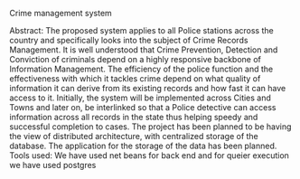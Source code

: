 Crime management system

Abstract:
The proposed system applies to all Police stations across the country and specifically looks into the subject of Crime Records Management. It is well understood that Crime Prevention, Detection and Conviction of criminals depend on a highly responsive backbone of Information Management. The efficiency of the police function and the effectiveness with which it tackles crime depend on what quality of information it can derive from its existing records and how fast it can have access to it. Initially, the system will be implemented across Cities and Towns and later on, be interlinked so that a Police detective can access information across all records in the state thus helping speedy and successful completion to cases. The project has been planned to be having the view of distributed architecture, with centralized storage of the database. The application for the storage of the data has been planned. 
Tools used:
We have used net beans for back end and for queier execution we have used postgres

